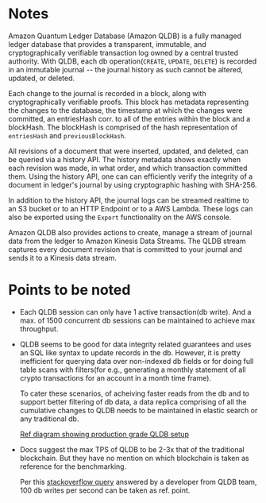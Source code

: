 # Notes

Amazon Quantum Ledger Database (Amazon QLDB) is a fully managed ledger database that provides a transparent, immutable, and cryptographically verifiable transaction log owned by a central trusted authority. With QLDB, each db operation(`CREATE`, `UPDATE`, `DELETE`) is recorded in an immutable journal -- the journal history as such cannot be altered, updated, or deleted.

Each change to the journal is recorded in a block, along with cryptographically verifiable proofs. This block has metadata representing the changes to the database, the timestamp at which the changes were committed, an entriesHash corr. to all of the entries within the block and a blockHash. The blockHash is comprised of the hash representation of `entriesHash` and `previousBlockHash`.

All revisions of a document that were inserted, updated, and deleted, can be queried via a history API. The history metadata shows exactly when each revision was made, in what order, and which transaction committed them. Using the history API, one can can efficiently verify the integrity of a document in ledger's journal by using cryptographic hashing with SHA-256.

In addition to the history API, the journal logs can be streamed realtime to an S3 bucket or to an HTTP Endpoint or to a AWS Lambda. These logs can also be exported using the `Export` functionality on the AWS console.

Amazon QLDB also provides actions to create, manage a stream of journal data from the ledger to Amazon Kinesis Data Streams. The QLDB stream captures every document revision that is committed to your journal and sends it to a Kinesis data stream.

# Points to be noted

- Each QLDB session can only have 1 active transaction(db write). And a max. of 1500 concurrent db sessions can be maintained to achieve max throughput.
- QLDB seems to be good for data integrity related guarantees and uses an SQL like syntax to update records in the db. However, it is pretty inefficient for querying data over non-indexed db fields or for doing full table scans with filters(for e.g., generating a monthly statement of all crypto transactions for an account in a month time frame).

    To cater these scenarios, of acheiving faster reads from the db and to support better filtering of db data, a data replica comprising of all the cumulative changes to QLDB needs to be maintained in elastic search or any traditional db.

    [Ref diagram showing production grade QLDB setup](https://github.com/AWS-South-Wales-User-Group/qldb-bicycle-licence-demo)

- Docs suggest the max TPS of QLDB to be 2-3x that of the traditional blockchain. But they have no mention on which blockchain is taken as reference for the benchmarking.

    Per this [stackoverflow query](https://stackoverflow.com/questions/58254582/amazon-qldb-have-any-scaling-performance-limits/58630222?noredirect=1#comment105595885_58630222) answered by a developer from QLDB team, 100 db writes per second can be taken as ref. point.
